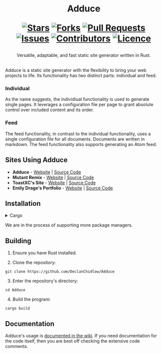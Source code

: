 <div align="center">
<h1>
  Adduce
  
  [![Stars](https://img.shields.io/github/stars/DeclanChidlow/Adduce?style=flat-square&logoColor=white)](https://github.com/DeclanChidlow/Adduce/stargazers)
  [![Forks](https://img.shields.io/github/forks/DeclanChidlow/Adduce?style=flat-square&logoColor=white)](https://github.com/DeclanChidlow/Adduce/network/members)
  [![Pull Requests](https://img.shields.io/github/issues-pr/DeclanChidlow/Adduce?style=flat-square&logoColor=white)](https://github.com/DeclanChidlow/Adduce/pulls)
  [![Issues](https://img.shields.io/github/issues/DeclanChidlow/Adduce?style=flat-square&logoColor=white)](https://github.com/DeclanChidlow/Adduce/issues)
  [![Contributors](https://img.shields.io/github/contributors/DeclanChidlow/Adduce?style=flat-square&logoColor=white)](https://github.com/DeclanChidlow/Adduce/graphs/contributors)
  [![Licence](https://img.shields.io/github/license/DeclanChidlow/Adduce?style=flat-square&logoColor=white)](https://github.com/DeclanChidlow/Adduce/blob/main/LICENCE)
</h1>
Versatile, adaptable, and fast static site generator written in Rust.
</div>
<br/>

Adduce is a static site generator with the flexibility to bring your web projects to life. Its functionality has two distinct parts: individual and feed.

### Individual
As the name suggests, the individiual functionality is used to generate single pages. It leverages a configuration file per page to grant absolute control over included content and its order.

### Feed
The feed functionality, in contrast to the individual functionality, uses a single configuration file for all documents. Documents are written in markdown. The feed functionality also supports generating an Atom feed.

## Sites Using Adduce
- **Adduce** - [Website](https://adduce.vale.rocks) | [Source Code](https://github.com/DeclanChidlow/Adduce-Site)
- **Mutant Remix** - [Website](https://mutant.revolt.chat) | [Source Code](https://github.com/mutant-remix/website)
- **ToastXC's Site** - [Website](https://toastxc.xyz) | [Source Code](https://github.com/toastxc/toastxc.xyz)
- **Emily Drage's Portfolio** - [Website](https://emilydrage.com) | [Source Code](https://github.com/emdragee/emily.drage)

## Installation

<details>
<summary>Cargo</summary>

```
cargo install adduce
```

</details>

We are in the process of supporting more package managers.

## Building

1. Ensure you have Rust installed.

2. Clone the repository:
```
git clone https://github.com/DeclanChidlow/Adduce
```
3. Enter the repository's directory:
```
cd Adduce
```
4. Build the program:
```
cargo build
```

## Documentation 
Adduce's usage is [documented in the wiki](https://github.com/DeclanChidlow/Adduce/wiki). If you need documentation for the code itself, then you are best off checking the extensive code comments.
